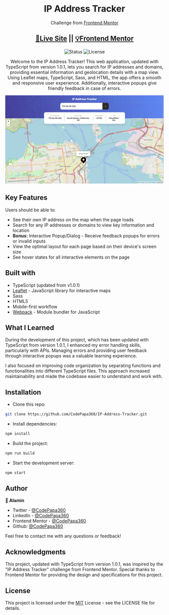 <div align="center">

# IP Address Tracker

</div>
<div align="center">

Challenge from [Frontend Mentor](https://www.frontendmentor.io/challenges)

<h2>

[🚀Live Site](https://ip-address-tracker-codepapa360.netlify.app/)
||
[💡Frontend Mentor](https://www.frontendmentor.io/solutions/responsive-ip-address-tracker-M7UO70Sb4n)

</h2>
</div>

<!-- Badges -->
<div align="center">

<img src="https://img.shields.io/badge/Status-Completed-success?style=flat" alt="Status" />

<!-- License -->
<img src="https://img.shields.io/badge/License-MIT-blue?style=flat" alt="License" />

</div>

<!-- Brief -->
<p align="center">
Welcome to the IP Address Tracker! This web application, updated with TypeScript from version 1.0.1, lets you search for IP addresses and domains, providing essential information and geolocation details with a map view. Using Leaflet maps, TypeScript, Sass, and HTML, the app offers a smooth and responsive user experience. Additionally, interactive popups give friendly feedback in case of errors.
</p>

<!-- Screenshot -->
<a align="center" href="https://ip-address-tracker-codepapa360.netlify.app/">

![Screenshot](./screenshots/ip-address-tracker-preview-codepapa360.png)

</a>

## Key Features

Users should be able to:

- See their own IP address on the map when the page loads
- Search for any IP addresses or domains to view key information and location
- **Bonus:** Interactive Popup/Dialog - Receive feedback popups for errors or invalid inputs
- View the optimal layout for each page based on their device's screen size
- See hover states for all interactive elements on the page

## Built with

- TypeScript (updated from v1.0.1)
- [Leaflet](https://leafletjs.com/) - JavaScript library for interactive maps
- Sass
- HTML5
- Mobile-first workflow
- [Webpack](https://webpack.js.org/) - Module bundler for JavaScript

## What I Learned

During the development of this project, which has been updated with TypeScript from version 1.0.1, I enhanced my error handling skills, particularly with APIs. Managing errors and providing user feedback through interactive popups was a valuable learning experience.

I also focused on improving code organization by separating functions and functionalities into different TypeScript files. This approach increased maintainability and made the codebase easier to understand and work with.

## Installation

- Clone this repo:

```sh
git clone https://github.com/CodePapa360/IP-Address-Tracker.git
```

- Install dependencies:

```sh
npm install
```

- Build the project:

```sh
npm run build
```

- Start the development server:

```sh
npm start
```

## Author

**👤 Alamin**

- Twitter - [@CodePapa360](https://www.twitter.com/CodePapa360)
- LinkedIn - [@CodePapa360](https://www.linkedin.com/in/codepapa360)
- Frontend Mentor - [@CodePapa360](https://www.frontendmentor.io/profile/CodePapa360)
- Github: [@CodePapa360](https://github.com/codepapa360)

Feel free to contact me with any questions or feedback!

## Acknowledgments

This project, updated with TypeScript from version 1.0.1, was inspired by the "IP Address Tracker" challenge from Frontend Mentor. Special thanks to Frontend Mentor for providing the design and specifications for this project.

## License

This project is licensed under the [MIT](https://github.com/CodePapa360/IP-Address-Tracker/blob/main/LICENSE.md) License - see the LICENSE file for details.
